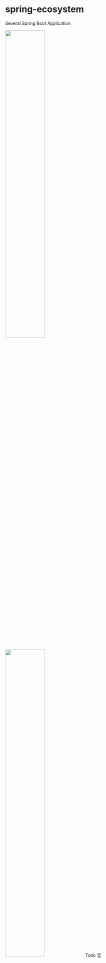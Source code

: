 # spring-ecosystem
Several Spring Boot Application

<img src="https://user-images.githubusercontent.com/22608617/159503590-ad1e371a-f49a-4995-8935-30618bbd82ee.png" width="50%" height="50%"> 

<img src="https://user-images.githubusercontent.com/22608617/159503728-00475da5-37aa-449c-adf8-965ea4516c68.png" width="50%" height="50%"> Todo 앱

<img src="https://user-images.githubusercontent.com/22608617/159503869-ebf576fa-80c8-46e9-b89f-dfe14796dbb7.png" width="50%" height="50%"> Chat 앱

<img src="https://user-images.githubusercontent.com/22608617/159503914-61f369bb-bdb0-4f23-91f5-4586fe8371ab.png" width="50%" height="50%"> Market 앱

<img src="https://user-images.githubusercontent.com/22608617/159503973-f4388890-6d38-43de-8927-bcde0796eb01.png" width="50%" height="50%" > Market 앱 상품상세
